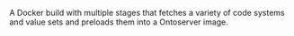 A Docker build with multiple stages that fetches a variety of code systems and
value sets and preloads them into a Ontoserver image.
